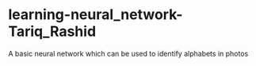 # learning-neural_network-Tariq_Rashid
A basic neural network which can be used to identify alphabets in photos
